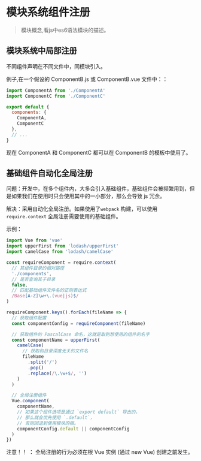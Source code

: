 # 模块系统组件注册

>模块概念,看js中es6语法模块的描述。

## 模块系统中局部注册

不同组件声明在不同文件中，同模块引入。

例子,在一个假设的 ComponentB.js 或 ComponentB.vue 文件中：：

```javascript
import ComponentA from './ComponentA'
import ComponentC from './ComponentC'

export default {
  components: {
    ComponentA,
    ComponentC
  },
  // ...
}
```

现在 ComponentA 和 ComponentC 都可以在 ComponentB 的模板中使用了。

## 基础组件自动化全局注册

问题：开发中，在多个组件内，大多会引入基础组件，基础组件会被频繁用到，但是如果我们在使用时只会使用其中的一小部分，那么会导致 js 冗余。

解决：采用自动化全局注册。如果使用了`webpack` 构建，可以使用`require.context` 全局注册需要使用的基础组件。

示例：

```javascript
import Vue from 'vue'
import upperFirst from 'lodash/upperFirst'
import camelCase from 'lodash/camelCase'

const requireComponent = require.context(
  // 其组件目录的相对路径
  './components',
  // 是否查询其子目录
  false,
  // 匹配基础组件文件名的正则表达式
  /Base[A-Z]\w+\.(vue|js)$/
)

requireComponent.keys().forEach(fileName => {
  // 获取组件配置
  const componentConfig = requireComponent(fileName)

  // 获取组件的 PascalCase 命名，这就是取到想使用的组件的名字
  const componentName = upperFirst(
    camelCase(
      // 获取和目录深度无关的文件名
      fileName
        .split('/')
        .pop()
        .replace(/\.\w+$/, '')
    )
  )

  // 全局注册组件
  Vue.component(
    componentName,
    // 如果这个组件选项是通过 `export default` 导出的，
    // 那么就会优先使用 `.default`，
    // 否则回退到使用模块的根。
    componentConfig.default || componentConfig
  )
})
```

注意！！ ： 全局注册的行为必须在根 Vue 实例 (通过 new Vue) 创建之前发生。
